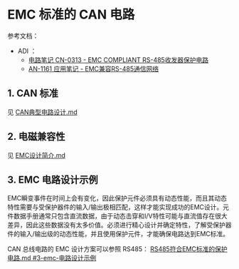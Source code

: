 # EMC 标准的 CAN 电路
参考文档：
- ADI ：
    - [电路笔记 CN-0313 - EMC COMPLIANT RS-485收发器保护电路](https://www.analog.com/media/cn/reference-design-documentation/reference-designs/CN0313_cn.pdf)
    - [AN-1161 应用笔记 - EMC兼容RS-485通信网络](https://www.analog.com/media/cn/technical-documentation/application-notes/AN-1161_cn.pdf)

## 1. CAN 标准
见 [CAN典型电路设计.md](./CAN典型电路设计.md#1-can-标准)

## 2. 电磁兼容性
见 [EMC设计简介.md](../EMC设计/EMC设计简介.md)

## 3. EMC 电路设计示例
EMC瞬变事件在时间上会有变化，因此保护元件必须具有动态性能，而且其动态特性需要与受保护器件的输入/输出极相匹配，这样才能实现成功的EMC设计。元件数据手册通常只包含直流数据，由于动态击穿和I/V特性可能与直流值存在很大差异，因此这些数据没有太多价值。必须进行精心设计并确定特性，了解受保护器件的输入/输出级的动态性能，并且使用保护元件，才能确保电路达到EMC标准。

CAN 总线电路的 EMC 设计方案可以参照 RS485：
[RS485符合EMC标准的保护电路.md #3-emc-电路设计示例](../RS485电路设计/RS485符合EMC标准的保护电路.md#3-emc-电路设计示例)
